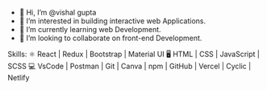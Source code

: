 - 👋 Hi, I’m @vishal gupta
- 👀 I’m interested in building interactive web Applications.
- 🌱 I’m currently learning web Development.
- 💞️ I’m looking to collaborate on front-end Development.


<!---
vishalguptadishu/vishalguptadishu is a ✨ special ✨ repository because its `README.md` (this file) appears on your GitHub profile.
You can click the Preview link to take a look at your changes.
--->
Skills:
⚛️ React | Redux | Bootstrap  | Material UI
🖥️ HTML | CSS | JavaScript | SCSS
💻 VsCode | Postman | Git | Canva | npm | GitHub | Vercel | Cyclic | Netlify
